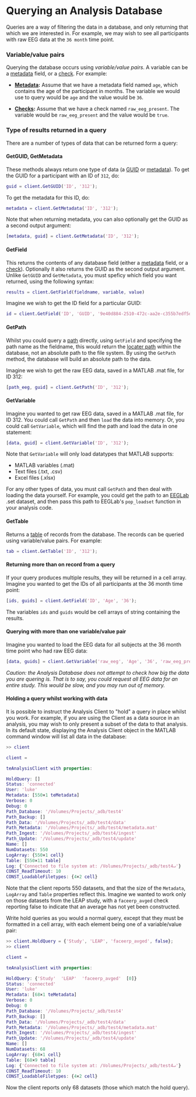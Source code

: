 # Querying an Analysis Database

Queries are a way of filtering the data in a database, and only returning that which we are interested in. For example, we may wish to see all participants with raw EEG data at the `36 month` time point. 

### Variable/value pairs
Querying the database occurs using _variable/value pairs_. A variable can be a [metadata](metadata.md) field, or a [check](check.md). For example:

- **[Metadata](metadata.md):** Assume that we have a metadata field named `age`, which contains the age of the participant in months. The variable we would use to query would be `age` and the value would be `36`. 

- **[Checks](check.md):** Assume that we have a check named `raw_eeg_present`. The variable would be `raw_eeg_present` and the value would be `true`. 

### Type of results returned in a query
There are a number of types of data that can be returned form a query: 

#### GetGUID, GetMetadata
These methods always return one type of data (a [GUID](guid.md) or [metadata](metadata.md)). To get the GUID for a participant with an ID of `312`, do:

```matlab
guid = client.GetGUID('ID', '312');
```

To get the metadata for this ID, do:

```matlab
metadata = client.GetMetadata('ID', '312');
```

Note that when returning metadata, you can also optionally get the GUID as a second output argument:

```matlab
[metadata, guid] = client.GetMetadata('ID', '312');
```

#### GetField
This returns the contents of any database field (either a [metadata](metadata.md) field, or a [check](check.md)). Optionally it also returns the GUID as the second output argument. Unlike `GetGUID` and `GetMetadata`, you must speficy which field you want returned, using the following syntax:

```matlab
results = client.GetField(fieldname, variable, value)
```

Imagine we wish to get the ID field for a particular GUID:

```matlab
id = client.GetField('ID', 'GUID', '9e40d884-2510-472c-aa2e-c355b7edf5dc');
```

#### GetPath
Whilst you could query a [path](path.md) directly, using `GetField` and specifying the path name as the fieldname, this would return the [locater path](path.md) within the database, not an absolute path to the file system. By using the `GetPath` method, the database will build an absolute path to the data.

Imagine we wish to get the raw EEG data, saved in a MATLAB .mat file, for ID 312:

```matlab
[path_eeg, guid] = client.GetPath('ID', '312');
```

#### GetVariable
Imagine you wanted to get raw EEG data, saved in a MATLAB .mat file, for ID 312. You could call `GetPath` and then `load` the data into memory. Or, you could call `GetVariable`, which will find the path and load the data in one statement:

```matlab
[data, guid] = client.GetVariable('ID', '312');
```
Note that `GetVariable` will only load datatypes that MATLAB supports:

- MATLAB variables (.mat)
- Text files (.txt, .csv)
- Excel files (.xlsx)

For any other types of data, you must call `GetPath` and then deal with loading the data yourself. For example, you could get the path to an [EEGLab](https://sccn.ucsd.edu/eeglab/index.php) .set dataset, and then pass this path to EEGLab's `pop_loadset` function in your analysis code. 

#### GetTable
Returns a [table](table.md) of records from the database. The records can be queried using variable/value pairs. For example:

```matlab
tab = client.GetTable('ID', '312');
```

#### Returning more than on record from a query
If your query produces multiple results, they will be returned in a cell array. Imagine you wanted to get the IDs of all participants at the 36 month time point:

```matlab
[ids, guids] = client.GetField('ID', 'Age', '36');
```

The variables `ids` and `guids` would be cell arrays of string containing the results. 

#### Querying with more than one variable/value pair
Imagine you wanted to load the EEG data for all subjects at the 36 month time point who had raw EEG data:

```matlab
[data, guids] = client.GetVariable('raw_eeg', 'Age', '36', 'raw_eeg_present', true);
```

_Caution: the Analysis Database does not attempt to check how big the data you are quering is. That is to say, you could request all EEG data for an entire study. This would be slow, and you may run out of memory._

#### Holding a query whilst working with data
It is possible to instruct the Analysis Client to "hold" a query in place whilst you work. For example, if you are using the Client as a data source in an analysis, you may wish to only present a subset of the data to that analysis. In its default state, displaying the Analysis Client object in the MATLAB command window will list all data in the database:

```matlab
>> client

client = 

teAnalysisClient with properties:

HoldQuery: []
Status: 'connected'
User: 'luke'
Metadata: [550×1 teMetadata]
Verbose: 0
Debug: 0
Path_Database: '/Volumes/Projects/_adb/test4'
Path_Backup: []
Path_Data: '/Volumes/Projects/_adb/test4/data'
Path_Metadata: '/Volumes/Projects/_adb/test4/metadata.mat'
Path_Ingest: '/Volumes/Projects/_adb/test4/ingest'
Path_Update: '/Volumes/Projects/_adb/test4/update'
Name: []
NumDatasets: 550
LogArray: {550×1 cell}
Table: [550×11 table]
Log: {'Connected to file system at: /Volumes/Projects/_adb/test4↵'}
CONST_ReadTimeout: 10
CONST_LoadableFiletypes: {4×2 cell}
```

Note that the client reports 550 datasets, and that the size of the `Metadata`, `LogArray` and `Table` properties reflect this. Imagine we wanted to work only on those datasets from the LEAP study, with a `faceerp_avged` check reporting false to indicate that an average has not yet been constructed. 

Write hold queries as you would a normal query, except that they must be formatted in a cell array, with each element being one of a variable/value pair:

```matlab
>> client.HoldQuery = {'Study', 'LEAP', 'faceerp_avged', false};
>> client

client = 

teAnalysisClient with properties:

HoldQuery: {'Study'  'LEAP'  'faceerp_avged'  [0]}
Status: 'connected'
User: 'luke'
Metadata: [68×1 teMetadata]
Verbose: 0
Debug: 0
Path_Database: '/Volumes/Projects/_adb/test4'
Path_Backup: []
Path_Data: '/Volumes/Projects/_adb/test4/data'
Path_Metadata: '/Volumes/Projects/_adb/test4/metadata.mat'
Path_Ingest: '/Volumes/Projects/_adb/test4/ingest'
Path_Update: '/Volumes/Projects/_adb/test4/update'
Name: []
NumDatasets: 68
LogArray: {68×1 cell}
Table: [68×9 table]
Log: {'Connected to file system at: /Volumes/Projects/_adb/test4↵'}
CONST_ReadTimeout: 10
CONST_LoadableFiletypes: {4×2 cell}
```

Now the client reports only 68 datasets (those which match the hold query).




